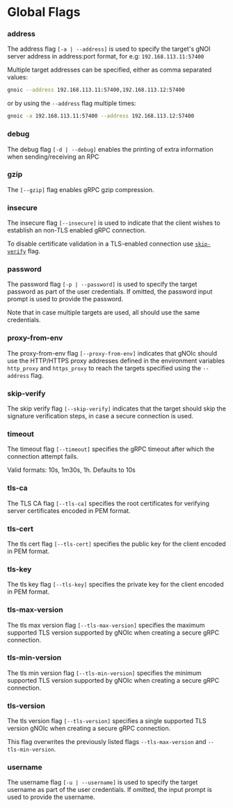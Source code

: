 
# Global Flags

### address

The address flag `[-a | --address]` is used to specify the target's gNOI server address in address:port format, for e.g: `192.168.113.11:57400`

Multiple target addresses can be specified, either as comma separated values:

```bash
gnoic --address 192.168.113.11:57400,192.168.113.12:57400 
```

or by using the `--address` flag multiple times:

```bash
gnoic -a 192.168.113.11:57400 --address 192.168.113.12:57400
```

### debug

The debug flag `[-d | --debug]` enables the printing of extra information when sending/receiving an RPC

### gzip

The `[--gzip]` flag enables gRPC gzip compression.

### insecure

The insecure flag `[--insecure]` is used to indicate that the client wishes to establish an non-TLS enabled gRPC connection.

To disable certificate validation in a TLS-enabled connection use [`skip-verify`](#skip-verify) flag.

<!-- ### log
The `--log` flag enables log messages to appear on stderr output. By default logging is disabled. -->

### password

The password flag `[-p | --password]` is used to specify the target password as part of the user credentials. If omitted, the password input prompt is used to provide the password.

Note that in case multiple targets are used, all should use the same credentials.

### proxy-from-env

The proxy-from-env flag `[--proxy-from-env]` indicates that gNOIc should use the HTTP/HTTPS proxy addresses defined in the environment variables `http_proxy` and `https_proxy` to reach the targets specified using the `--address` flag.

### skip-verify

The skip verify flag `[--skip-verify]` indicates that the target should skip the signature verification steps, in case a secure connection is used.  

### timeout

The timeout flag `[--timeout]` specifies the gRPC timeout after which the connection attempt fails.

Valid formats: 10s, 1m30s, 1h.  Defaults to 10s

### tls-ca

The TLS CA flag `[--tls-ca]` specifies the root certificates for verifying server certificates encoded in PEM format.

### tls-cert

The tls cert flag `[--tls-cert]` specifies the public key for the client encoded in PEM format.

### tls-key

The tls key flag `[--tls-key]` specifies the private key for the client encoded in PEM format.

### tls-max-version

The tls max version flag `[--tls-max-version]` specifies the maximum supported TLS version supported by gNOIc when creating a secure gRPC connection.

### tls-min-version

The tls min version flag `[--tls-min-version]` specifies the minimum supported TLS version supported by gNOIc when creating a secure gRPC connection.

### tls-version

The tls version flag `[--tls-version]` specifies a single supported TLS version gNOIc when creating a secure gRPC connection.

This flag overwrites the previously listed flags `--tls-max-version` and `--tls-min-version`.

### username

The username flag `[-u | --username]` is used to specify the target username as part of the user credentials. If omitted, the input prompt is used to provide the username.
